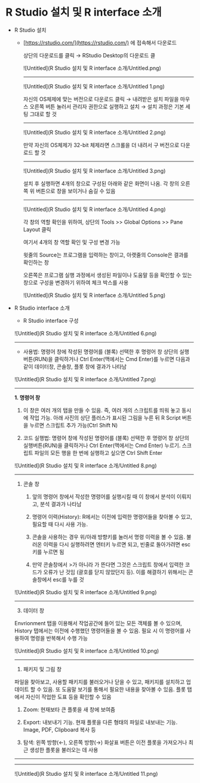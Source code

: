 # R Studio 설치 및 R interface 소개

- R Studio 설치
    - [https://rstudio.com/](https://rstudio.com/) 에 접속해서 다운로드
        
        상단의 다운로드를 클릭 → RStudio Desktop의 다운로드 클
        
        ![Untitled](R Studio 설치 및 R interface 소개/Untitled.png)
        
        ---
        
        ![Untitled](R Studio 설치 및 R interface 소개/Untitled 1.png)
        
        자신의 OS체제에 맞는 버전으로 다운로드 클릭 → 내려받은 설치 파일을 마우스 오른쪽 버튼 눌러서 관리자 권한으로 실행하고 설치 → 설치 과정은 기본 세팅 그대로 할 것
        
        ---
        
        ![Untitled](R Studio 설치 및 R interface 소개/Untitled 2.png)
        
        만약 자신의 OS체제가 32-bit 체제라면 스크롤을 더 내려서 구 버전으로 다운로드 할 것
        
        ---
        
        ![Untitled](R Studio 설치 및 R interface 소개/Untitled 3.png)
        
        설치 후 실행하면 4개의 창으로 구성된 아래와 같은 화면이 나옴. 각 창의 오른쪽 위 버튼으로 창을 보이거나 숨길 수 있음
        
        ---
        
        ![Untitled](R Studio 설치 및 R interface 소개/Untitled 4.png)
        
        각 창의 역할 확인을 위하여, 상단의 Tools >> Global Options  >> Pane Layout 클릭
        
        여기서 4개의 창 역할 확인 및 구성 변경 가능
        
        윗줄의 Source는 프로그램을 입력하는 창이고, 아랫줄의 Console은 결과를 확인하는 창
        
        오른쪽은 프로그램 실행 과정에서 생성된 파일이나 도움말 등을 확인할 수 있는 창으로 구성을 변경하기 위하여 체크 박스를 사용
        
        ![Untitled](R Studio 설치 및 R interface 소개/Untitled 5.png)
        
- R Studio interface 소개
    - R Studio interface 구성
    
    ![Untitled](R Studio 설치 및 R interface 소개/Untitled 6.png)
    
    ---
    
    - 사용법: 명령어 창에 작성된 명령어를 (블록) 선택한 후 명령어 창 상단의 실행버튼(RUN)을 클릭하거나 Ctrl   Enter(맥에서는 Cmd   Enter)를 누르면 다음과 같이 데이터창, 콘솔창, 플롯 창에 결과가 나타남
    
    ![Untitled](R Studio 설치 및 R interface 소개/Untitled 7.png)
    
    ---
    
    **1. 명령어 창**
    
    1) 이 창은 여러 개의 탭을 만들 수 있음. 즉, 여러 개의 스크립트를 띄워 놓고 동시에 작업 가능. 아래 사진의 상단 플러스가 표시된 그림을 누른 뒤 R Script 버튼을 누르면 스크립트 추가 가능(Ctrl   Shift   N)
    
    2) 코드 실행법: 명령어 창에 작성된 명령어를 (블록) 선택한 후 명령어 창 상단의 실행버튼(RUN)을 클릭하거나 Ctrl   Enter(맥에서는 Cmd   Enter) 누르기. 스크립트 파일의 모든 행을 한 번에 실행하고 싶으면 Ctrl   Shift    Enter
    
    ![Untitled](R Studio 설치 및 R interface 소개/Untitled 8.png)
    
    ---
    
    1. 콘솔 창
        
        1) 앞의 명령어 창에서 작성한 명령어를 실행시킬 때 이 창에서 분석이 이뤄지고, 분석 결과가 나타남
        
        2) 명령어 이력(History):  R에서는 이전에 입력한 명령어들을 찾아볼 수 있고, 필요할 때 다시 사용 가능.
        
        3) 콘솔을 사용하는 경우 위/아래 방향키를 눌러서 명령 이력을 볼 수 있음. 불러온 이력을 다시 실행하려면 엔터키 누르면 되고, 빈줄로 돌아가려면 esc키를 누르면 됨
        
        4) 만약 콘솔창에서 >가 아니라  가 뜬다면 그것은 스크립트 창에서 입력한 코드가 오류가 난 것임 (괄호를 닫지 않았던지 등). 이를 해결하기 위해서는 콘솔창에서 esc를 누를 것
        
    
    ![Untitled](R Studio 설치 및 R interface 소개/Untitled 9.png)
    
    ---
    
     3. 데이터 창
    
    Envrionment 탭을 이용해서 작업공간에 들어 있는 모든 객체를 볼 수 있으며, History 탭에서는 이전에 수행했던 명령어들을 볼 수 있음. 필요 시 이 명령어를 사용하여 명령을 반복해서 수행 가능
    
    ![Untitled](R Studio 설치 및 R interface 소개/Untitled 10.png)
    
    ---
    
    1. 패키지 및 그림 창
    
    파일을 찾아보고, 사용할 패키지를 불러오거나 닫을 수 있고, 패키지를 설치하고 업데이트 할 수 있음. 또 도움말 보기를 통해서 필요한 내용을 찾아볼 수 있음. 플롯 탭에서 자신이 작업한 도표 등을 확인할 수 있음
    
    1) Zoom: 현재보타 큰 플롯을 새 창에 보여줌
    
    2) Export: 내보내기 기능. 현재 플롯을 다른 형태의 파일로 내보내는 기능. Image, PDF, Clipboard 복사 등
    
    3) 탐색: 왼쪽 방향(←), 오른쪽 방향(→) 화살표 버튼은 이전 플롯을 가져오거나 최근 생성한 플롯을 불러오는 데 사용
    
    ---
    
    ---
    
    ![Untitled](R Studio 설치 및 R interface 소개/Untitled 11.png)